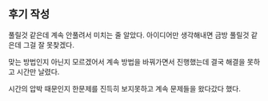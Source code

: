 ## 후기 작성

풀릴것 같은데 계속 안풀려서 미치는 줄 알았다.
아이디어만 생각해내면 금방 풀릴것 같은데 그걸 잘 못찾겠다.

맞는 방법인지 아닌지 모르겠어서 계속 방법을 바꿔가면서 진행했는데 결국 해결을 못하고 
시간만 날렸다.

시간의 압박 때문인지 한문제를 진득히 보지못하고 계속 문제들을 왔다갔다 했다.